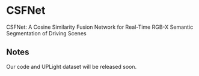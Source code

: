 # CSFNet
CSFNet: A Cosine Similarity Fusion Network for Real-Time RGB-X Semantic Segmentation of Driving Scenes


## Notes

Our code and UPLight dataset will be released soon.
